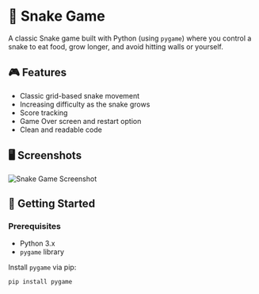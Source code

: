 # 🐍 Snake Game

A classic Snake game built with Python (using `pygame`) where you control a snake to eat food, grow longer, and avoid hitting walls or yourself.

## 🎮 Features

- Classic grid-based snake movement
- Increasing difficulty as the snake grows
- Score tracking
- Game Over screen and restart option
- Clean and readable code

## 🖥️ Screenshots

![Snake Game Screenshot](screenshot.png) <!-- Replace with your actual image file if available -->

## 🚀 Getting Started

### Prerequisites

- Python 3.x
- `pygame` library

Install `pygame` via pip:

```bash
pip install pygame
